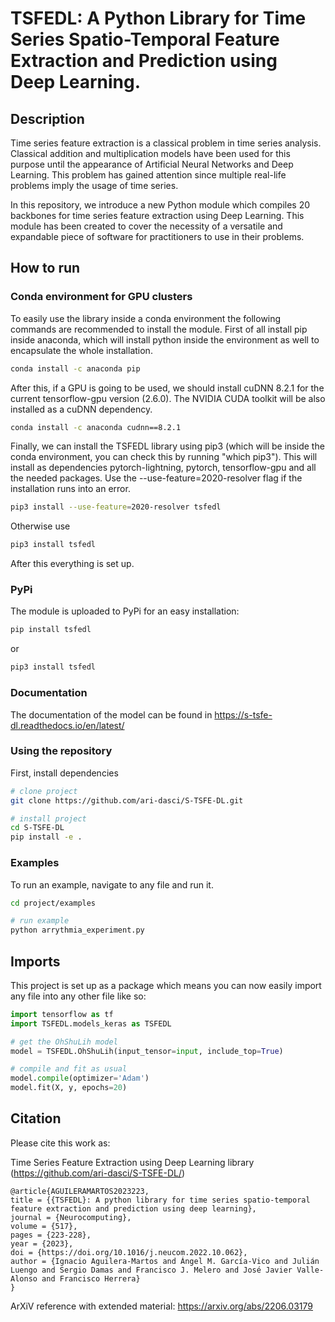 # TSFEDL: A Python Library for Time Series Spatio-Temporal Feature Extraction and Prediction using Deep Learning.

## Description

Time series feature extraction is a classical problem in time series analysis. Classical addition and multiplication models have been used for this purpose until the appearance of Artificial Neural Networks and Deep Learning. This problem has gained attention since multiple real-life problems imply the usage of time series.

In this repository, we introduce a new Python module which compiles 20 backbones for time series feature extraction using Deep Learning. This module has been created to cover the necessity of a versatile and expandable piece of software for practitioners to use in their problems.

## How to run

### Conda environment for GPU clusters

To easily use the library inside a conda environment the following commands are recommended to install the module. First of all install pip inside anaconda, which will install python inside the environment as well to encapsulate the whole installation.

```bash
conda install -c anaconda pip
```

After this, if a GPU is going to be used, we should install cuDNN 8.2.1 for the current tensorflow-gpu version (2.6.0). The NVIDIA CUDA toolkit will be also installed as a cuDNN dependency.

```bash
conda install -c anaconda cudnn==8.2.1
```

Finally, we can install the TSFEDL library using pip3 (which will be inside the conda environment, you can check this by running "which pip3"). This will install as dependencies pytorch-lightning, pytorch, tensorflow-gpu and all the needed packages. Use the --use-feature=2020-resolver flag if the installation runs into an error.

```bash
pip3 install --use-feature=2020-resolver tsfedl
```

Otherwise use

```bash
pip3 install tsfedl
```

After this everything is set up.

### PyPi

The module is uploaded to PyPi for an easy installation:
```bash
pip install tsfedl
```
or
```bash
pip3 install tsfedl
```

### Documentation

The documentation of the model can be found in https://s-tsfe-dl.readthedocs.io/en/latest/

### Using the repository

First, install dependencies

```bash
# clone project
git clone https://github.com/ari-dasci/S-TSFE-DL.git

# install project
cd S-TSFE-DL
pip install -e .
```   

### Examples

To run an example, navigate to any file and run it.

```bash
cd project/examples

# run example
python arrythmia_experiment.py
```

## Imports
This project is set up as a package which means you can now easily import any file into any other file like so:

```python
import tensorflow as tf
import TSFEDL.models_keras as TSFEDL

# get the OhShuLih model
model = TSFEDL.OhShuLih(input_tensor=input, include_top=True)

# compile and fit as usual
model.compile(optimizer='Adam')
model.fit(X, y, epochs=20)
```

## Citation

Please cite this work as:

Time Series Feature Extraction using Deep Learning library (https://github.com/ari-dasci/S-TSFE-DL/)

```
@article{AGUILERAMARTOS2023223,
title = {{TSFEDL}: A python library for time series spatio-temporal feature extraction and prediction using deep learning},
journal = {Neurocomputing},
volume = {517},
pages = {223-228},
year = {2023},
doi = {https://doi.org/10.1016/j.neucom.2022.10.062},
author = {Ignacio Aguilera-Martos and Ángel M. García-Vico and Julián Luengo and Sergio Damas and Francisco J. Melero and José Javier Valle-Alonso and Francisco Herrera}
}
```

ArXiV reference with extended material: https://arxiv.org/abs/2206.03179
